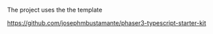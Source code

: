 

The project uses the the template 

https://github.com/josephmbustamante/phaser3-typescript-starter-kit
